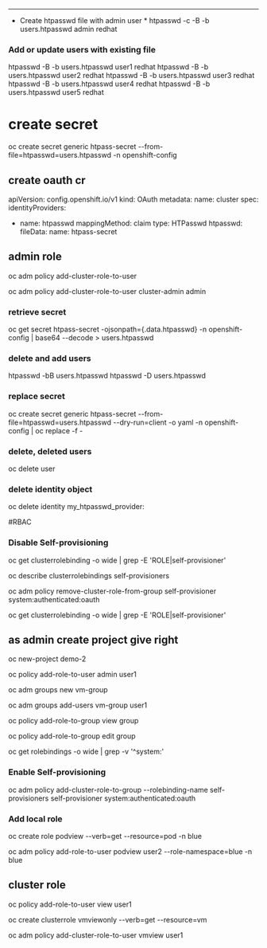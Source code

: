 ---
* Create htpasswd file with admin user *
htpasswd -c -B -b users.htpasswd admin redhat

### Add or update users with existing file
htpasswd -B -b users.htpasswd user1 redhat
htpasswd -B -b users.htpasswd user2 redhat
htpasswd -B -b users.htpasswd user3 redhat
htpasswd -B -b users.htpasswd user4 redhat
htpasswd -B -b users.htpasswd user5 redhat

# create secret
oc create secret generic htpass-secret --from-file=htpasswd=users.htpasswd -n openshift-config

## create oauth cr
apiVersion: config.openshift.io/v1
kind: OAuth
metadata:
  name: cluster
spec:
  identityProviders:
  - name: htpasswd
    mappingMethod: claim 
    type: HTPasswd
    htpasswd:
      fileData:
        name: htpass-secret 

## admin role
 oc adm policy add-cluster-role-to-user <role> <username>

 oc adm policy add-cluster-role-to-user cluster-admin admin

### retrieve secret
oc get secret htpass-secret -ojsonpath={.data.htpasswd} -n openshift-config | base64 --decode > users.htpasswd

### delete and add users
htpasswd -bB users.htpasswd <username> <password>
htpasswd -D users.htpasswd <username>

### replace secret
oc create secret generic htpass-secret --from-file=htpasswd=users.htpasswd --dry-run=client -o yaml -n openshift-config | oc replace -f -

### delete, deleted users
oc delete user <username>

### delete identity object
oc delete identity my_htpasswd_provider:<username>


#RBAC

### Disable Self-provisioning
oc get clusterrolebinding -o wide |  grep -E 'ROLE|self-provisioner'

oc describe clusterrolebindings self-provisioners

oc adm policy remove-cluster-role-from-group self-provisioner system:authenticated:oauth

oc get clusterrolebinding -o wide | grep -E 'ROLE|self-provisioner'

## as admin create project give right
oc new-project demo-2

oc policy add-role-to-user admin user1

oc adm groups new vm-group 

oc adm groups add-users vm-group user1

oc policy add-role-to-group view group

oc policy add-role-to-group edit group

oc get rolebindings -o wide | grep -v '^system:'

### Enable Self-provisioning
 oc adm policy add-cluster-role-to-group --rolebinding-name self-provisioners 
  self-provisioner system:authenticated:oauth

### Add local role
oc create role podview --verb=get --resource=pod -n blue

oc adm policy add-role-to-user podview user2 --role-namespace=blue -n blue

## cluster role
oc policy add-role-to-user view user1 

oc create clusterrole vmviewonly --verb=get --resource=vm

oc adm policy add-cluster-role-to-user vmview user1
